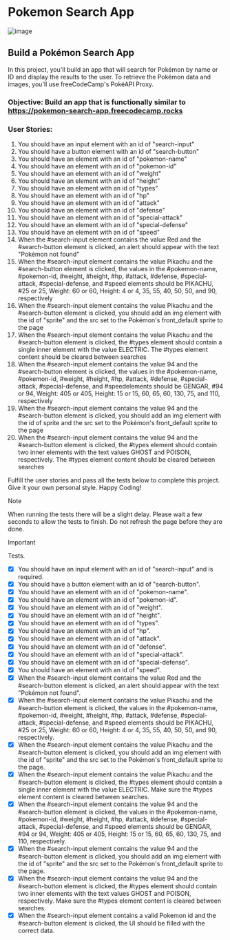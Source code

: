 # Pokemon Search App
![image](https://github.com/Milave-kun/JavaScript-Algorithms-and-Data-Structures/assets/125982535/799e0f8c-f632-4665-98e5-e485b82a341a)

## Build a Pokémon Search App

In this project, you'll build an app that will search for Pokémon by name or ID and display the results to the user. To retrieve the Pokémon data and images, you'll use freeCodeCamp's PokéAPI Proxy.

### Objective: Build an app that is functionally similar to https://pokemon-search-app.freecodecamp.rocks

### User Stories:

1. You should have an input element with an id of "search-input"
2. You should have a button element with an id of "search-button"
3. You should have an element with an id of "pokemon-name"
4. You should have an element with an id of "pokemon-id"
5. You should have an element with an id of "weight"
6. You should have an element with an id of "height"
7. You should have an element with an id of "types"
8. You should have an element with an id of "hp"
9. You should have an element with an id of "attack"
10. You should have an element with an id of "defense"
11. You should have an element with an id of "special-attack"
12. You should have an element with an id of "special-defense"
13. You should have an element with an id of "speed"
14. When the #search-input element contains the value Red and the #search-button element is clicked, an alert should appear with the text "Pokémon not found"
15. When the #search-input element contains the value Pikachu and the #search-button element is clicked, the values in the #pokemon-name, #pokemon-id, #weight, #height, #hp, #attack, #defense, #special-attack, #special-defense, and #speed elements should be PIKACHU, #25 or 25, Weight: 60 or 60, Height: 4 or 4, 35, 55, 40, 50, 50, and 90, respectively
16. When the #search-input element contains the value Pikachu and the #search-button element is clicked, you should add an img element with the id of "sprite" and the src set to the Pokémon's front_default sprite to the page
17. When the #search-input element contains the value Pikachu and the #search-button element is clicked, the #types element should contain a single inner element with the value ELECTRIC. The #types element content should be cleared between searches
18. When the #search-input element contains the value 94 and the #search-button element is clicked, the values in the #pokemon-name, #pokemon-id, #weight, #height, #hp, #attack, #defense, #special-attack, #special-defense, and #speedelements should be GENGAR, #94 or 94, Weight: 405 or 405, Height: 15 or 15, 60, 65, 60, 130, 75, and 110, respectively
19. When the #search-input element contains the value 94 and the #search-button element is clicked, you should add an img element with the id of sprite and the src set to the Pokémon's front_default sprite to the page
20. When the #search-input element contains the value 94 and the #search-button element is clicked, the #types element should contain two inner elements with the text values GHOST and POISON, respectively. The #types element content should be cleared between searches

Fulfill the user stories and pass all the tests below to complete this project. Give it your own personal style. Happy Coding!

> [!NOTE]
> When running the tests there will be a slight delay. Please wait a few seconds to allow the tests to finish. Do not refresh the page before they are done.

> [!IMPORTANT]
> Tests.

- [x] You should have an input element with an id of "search-input" and is required.
- [x] You should have a button element with an id of "search-button".
- [x] You should have an element with an id of "pokemon-name".
- [x] You should have an element with an id of "pokemon-id".
- [x] You should have an element with an id of "weight".
- [x] You should have an element with an id of "height".
- [x] You should have an element with an id of "types".
- [x] You should have an element with an id of "hp".
- [x] You should have an element with an id of "attack".
- [x] You should have an element with an id of "defense".
- [x] You should have an element with an id of "special-attack".
- [x] You should have an element with an id of "special-defense".
- [x] You should have an element with an id of "speed".
- [x] When the #search-input element contains the value Red and the #search-button element is clicked, an alert should appear with the text "Pokémon not found".
- [x] When the #search-input element contains the value Pikachu and the #search-button element is clicked, the values in the #pokemon-name, #pokemon-id, #weight, #height, #hp, #attack, #defense, #special-attack, #special-defense, and #speed elements should be PIKACHU, #25 or 25, Weight: 60 or 60, Height: 4 or 4, 35, 55, 40, 50, 50, and 90, respectively.
- [x] When the #search-input element contains the value Pikachu and the #search-button element is clicked, you should add an img element with the id of "sprite" and the src set to the Pokémon's front_default sprite to the page.
- [x] When the #search-input element contains the value Pikachu and the #search-button element is clicked, the #types element should contain a single inner element with the value ELECTRIC. Make sure the #types element content is cleared between searches.
- [x] When the #search-input element contains the value 94 and the #search-button element is clicked, the values in the #pokemon-name, #pokemon-id, #weight, #height, #hp, #attack, #defense, #special-attack, #special-defense, and #speed elements should be GENGAR, #94 or 94, Weight: 405 or 405, Height: 15 or 15, 60, 65, 60, 130, 75, and 110, respectively.
- [x] When the #search-input element contains the value 94 and the #search-button element is clicked, you should add an img element with the id of "sprite" and the src set to the Pokémon's front_default sprite to the page.
- [x] When the #search-input element contains the value 94 and the #search-button element is clicked, the #types element should contain two inner elements with the text values GHOST and POISON, respectively. Make sure the #types element content is cleared between searches.
- [x] When the #search-input element contains a valid Pokemon id and the #search-button element is clicked, the UI should be filled with the correct data.
